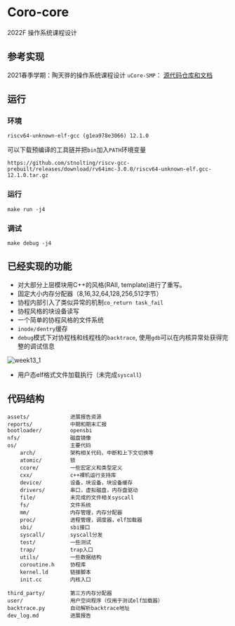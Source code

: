# Coro-core

2022F 操作系统课程设计

## 参考实现

2021春季学期：陶天骅的操作系统课程设计 `uCore-SMP`： [源代码仓库和文档](https://github.com/TianhuaTao/uCore-SMP)

## 运行

### 环境

```
riscv64-unknown-elf-gcc (g1ea978e3066) 12.1.0
```

可以下载预编译的工具链并把`bin`加入`PATH`环境变量

```
https://github.com/stnolting/riscv-gcc-prebuilt/releases/download/rv64imc-3.0.0/riscv64-unknown-elf.gcc-12.1.0.tar.gz
```

### 运行

```shell
make run -j4
```

### 调试

```shell
make debug -j4
```

## 已经实现的功能

- 对大部分上层模块用C++的风格(RAII, template)进行了重写。
- 固定大小内存分配器（8,16,32,64,128,256,512字节）
- 协程内部引入了类似异常的机制`co_return task_fail`
- 协程风格的块设备读写
- 一个简单的协程风格的文件系统
- `inode/dentry`缓存
- `debug`模式下对协程栈和线程栈的`backtrace`, 使用`gdb`可以在内核异常处获得完整的调试信息

![week13_1](C:\Users\20115\Desktop\week13_1.png)

- 用户态elf格式文件加载执行（未完成`syscall`)

## 代码结构

```
assets/ 			进展报告资源
reports/			中期和期末汇报
bootloader/			opensbi
nfs/				磁盘镜像
os/					主要代码
	arch/			架构相关代码，中断和上下文切换等
	atomic/			锁
	ccore/			一些宏定义和类型定义
	cxx/			c++裸机运行支持库
	device/			设备，块设备，块设备缓存
	drivers/		串口，虚拟磁盘，内存盘驱动
	file/			未完成的文件相关syscall
	fs/				文件系统
	mm/				内存管理，内存分配器
	proc/			进程管理，调度器，elf加载器
	sbi/			sbi接口
	syscall/		syscall分发
	test/			一些测试
	trap/			trap入口
	utils/			一些数据结构
	coroutine.h		协程库
	kernel.ld		链接脚本
	init.cc			内核入口
		
third_party/		第三方内存分配器
user/				用户空间程序（仅用于测试elf加载器）
backtrace.py		自动解析backtrace地址
dev_log.md			进展报告


```

